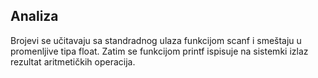 ## Analiza

Brojevi se učitavaju sa standradnog ulaza funkcijom scanf i smeštaju u promenljive tipa float. Zatim se funkcijom printf ispisuje na sistemki izlaz rezultat aritmetičkih operacija.

